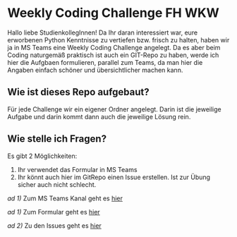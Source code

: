 # Weekly Coding Challenge FH WKW

Hallo liebe StudienkollegInnen! Da Ihr daran interessiert war, eure erworbenen Python Kenntnisse zu vertiefen bzw. frisch zu halten, haben wir ja in MS Teams eine Weekly Coding Challenge angelegt. Da es aber beim Coding naturgemäß praktisch ist auch ein GIT-Repo zu haben, werde ich hier die Aufgbaen formulieren, parallel zum Teams, da man hier die Angaben einfach schöner und übersichtlicher machen kann.

## Wie ist dieses Repo aufgebaut?

Für jede Challenge wir ein eigener Ordner angelegt. Darin ist die jeweilige Aufgabe und darin kommt dann auch die jeweilige Lösung rein.

## Wie stelle ich Fragen?

Es gibt 2 Möglichkeiten:

1. Ihr verwendet das Formular in MS Teams
2. Ihr könnt auch hier im GitRepo einen Issue erstellen. Ist zur Übung sicher auch nicht schlecht.

_ad 1)_
Zum MS Teams Kanal geht es [hier](https://teams.microsoft.com/l/channel/19%3aa6077bbb7c794716aef8ef6264849648%40thread.skype/Weekly%2520Coding%2520Challenge?groupId=fe5a1a58-19cb-498f-88e0-617b2206af7e&tenantId=b8192970-931b-4546-97ce-a6a611c24bd9)

_ad 1)_
Zum Formular geht es [hier](https://forms.office.com/Pages/ResponsePage.aspx?Host=Teams&lang=%7Blocale%7D&groupId=%7BgroupId%7D&tid=%7Btid%7D&teamsTheme=%7Btheme%7D&upn=%7Bupn%7D&id=cCkZuBuTRkWXzqamEcJL2Rcv0_AVGQVMpyxsXq73-hxUOUM1QVo0WTA3T1dOSEQ3NkxCN0Y1MjZBUC4u)

_ad 2)_
Zu den Issues geht es [hier](https://github.com/joeherold/wcc_fh_wkw_python/issues)
